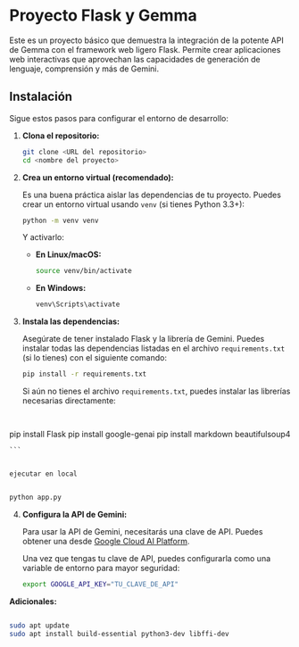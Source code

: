 # Proyecto Flask y Gemma

Este es un proyecto básico que demuestra la integración de la potente API de Gemma con el framework web ligero Flask. Permite crear aplicaciones web interactivas que aprovechan las capacidades de generación de lenguaje, comprensión y más de Gemini.

## Instalación

Sigue estos pasos para configurar el entorno de desarrollo:

1.  **Clona el repositorio:**

    ```bash
    git clone <URL del repositorio>
    cd <nombre del proyecto>
    ```

2.  **Crea un entorno virtual (recomendado):**

    Es una buena práctica aislar las dependencias de tu proyecto. Puedes crear un entorno virtual usando `venv` (si tienes Python 3.3+):

    ```bash
    python -m venv venv
    ```

    Y activarlo:

    * **En Linux/macOS:**
        ```bash
        source venv/bin/activate
        ```
    * **En Windows:**
        ```bash
        venv\Scripts\activate
        ```

3.  **Instala las dependencias:**

    Asegúrate de tener instalado Flask y la librería de Gemini. Puedes instalar todas las dependencias listadas en el archivo `requirements.txt` (si lo tienes) con el siguiente comando:

    ```bash
    pip install -r requirements.txt
    ```

    Si aún no tienes el archivo `requirements.txt`, puedes instalar las librerías necesarias directamente:

    ```bash
 
pip install Flask
pip install google-genai
pip install markdown beautifulsoup4

    ```

    
    ejecutar en local
    

```bash

python app.py

```



4.  **Configura la API de Gemini:**

    Para usar la API de Gemini, necesitarás una clave de API. Puedes obtener una desde [Google Cloud AI Platform](https://console.cloud.google.com/vertex-ai).

    Una vez que tengas tu clave de API, puedes configurarla como una variable de entorno para mayor seguridad:

    ```bash
    export GOOGLE_API_KEY="TU_CLAVE_DE_API"
    ```




**Adicionales:**



```bash

sudo apt update
sudo apt install build-essential python3-dev libffi-dev

```
